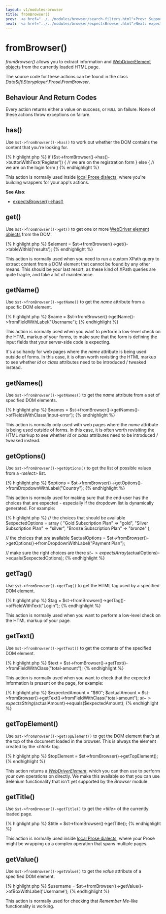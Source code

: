 ```yaml
---
layout: v1/modules-browser
title: fromBrowser()
prev: '<a href="../../modules/browser/search-filters.html">Prev: Supported Search Filters</a>'
next: '<a href="../../modules/browser/expectsBrowser.html">Next: expectsBrowser()</a>'
---
```


# fromBrowser()

_fromBrowser()_ allows you to extract information and [WebDriverElement objects](webdriver.html) from the currently loaded HTML page.

The source code for these actions can be found in the class _DataSift\Storyplayer\Prose\FromBrowser_.

## Behaviour And Return Codes

Every action returns either a value on success, or `NULL` on failure.  None of these actions throw exceptions on failure.

## has()

Use `$st->fromBrowser()->has()` to work out whether the DOM contains the content that you're looking for.

{% highlight php %}
if ($st->fromBrowser()->has()->buttonWithText('Register')) {
	// we are on the registration form
}
else {
	// we are on the login form
}
{% endhighlight %}

This action is normally used inside [local Prose dialects](../../prose/local-dialects.html), where you're building wrappers for your app's actions.

__See Also:__

* [expectsBrowser()->has()](expectsBrowser.html#has)

## get()

Use `$st->fromBrowser()->get()` to get one or more [WebDriver element objects](webdriver.html#webdriver_elements) from the DOM.

{% highlight php %}
$element = $st->fromBrowser()->get()->tableWithId('results');
{% endhighlight %}

This action is normally used when you need to run a custom XPath query to extract content from a DOM element that cannot be found by any other means.  This should be your last resort, as these kind of XPath queries are quite fragile, and take a lot of maintenance.

## getName()

Use `$st->fromBrowser()->getName()` to get the _name_ attribute from a specific DOM element.

{% highlight php %}
$name = $st->fromBrowser()->getName()->fromFieldWithLabel("Username");
{% endhighlight %}

This action is normally used when you want to perform a low-level check on the HTML markup of your forms, to make sure that the form is defining the input fields that your server-side code is expecting.

It's also handy for web pages where the _name_ attribute is being used outside of forms.  In this case, it is often worth revisiting the HTML markup to see whether _id_ or _class_ attributes need to be introduced / tweaked instead.

## getNames()

Use `$st->fromBrowser()->getNames()` to get the _name_ attribute from a set of specified DOM elements.

{% highlight php %}
$names = $st->fromBrowser()->getNames()->ofFieldsWithClass('input-error');
{% endhighlight %}

This action is normally only used with web pages where the _name_ attribute is being used outside of forms.  In this case, it is often worth revisiting the HTML markup to see whether _id_ or _class_ attributes need to be introduced / tweaked instead.

## getOptions()

Use `$st->fromBrowser()->getOptions()` to get the list of possible values from a _&lt;select&gt;_ list.

{% highlight php %}
$options = $st->fromBrowser()->getOptions()->fromDropdownWithLabel("Country");
{% endhighlight %}

This action is normally used for making sure that the end-user has the choices that are expected - especially if the dropdown list is dynamically generated.  For example:

{% highlight php %}
// the choices that should be available
$expectedOptions = array (
	"Gold Subscription Plan" => "gold",
	"Silver Subscription Plan" => "silver",
	"Bronze Subscription Plan" => "bronze"
);

// the choices that *are* available
$actualOptions = $st->fromBrowser()->getOptions()->fromDropdownWithLabel("Payment Plan");

// make sure the right choices are there
$st->expectsArray($actualOptions)->equals($expectedOptions);
{% endhighlight %}

## getTag()

Use `$st->fromBrowser()->getTag()` to get the HTML tag used by a specified DOM element.

{% highlight php %}
$tag = $st->fromBrowser()->getTag()->ofFieldWithText("Login");
{% endhighlight %}

This action is normally used when you want to perform a low-level check on the HTML markup of your page.

## getText()

Use `$st->fromBrowser()->getText()` to get the contents of the specified DOM element.

{% highlight php %}
$text = $st->fromBrowser()->getText()->fromFieldWithClass("total-amount");
{% endhighlight %}

This action is normally used when you want to check that the expected information is present on the page, for example:

{% highlight php %}
$expectedAmount = "$60";
$actualAmount = $st->fromBrowser()->getText()->fromFieldWithClass("total-amount");
$st->expectsString($actualAmount)->equals($expectedAmount);
{% endhighlight %}

## getTopElement()

Use `$st->fromBrowser()->getTopElement()` to get the DOM element that's at the top of the document loaded in the browser.  This is always the element created by the _&lt;html&gt;_ tag.

{% highlight php %}
$topElement = $st->fromBrowser()->getTopElement();
{% endhighlight %}

This action returns a _[WebDriverElement](webdriver.html)_, which you can then use to perform your own operations on directly.  We make this available so that you can use Selenium functionality that isn't yet supported by the _Browser_ module.

## getTitle()

Use `$st->fromBrowser()->getTitle()` to get the _&lt;title&gt;_ of the currently loaded page.

{% highlight php %}
$title = $st->fromBrowser()->getTitle();
{% endhighlight %}

This action is normally used inside [local Prose dialects](../../prose/local-dialects.html), where your Prose might be wrapping up a complex operation that spans multiple pages.

## getValue()

Use `$st->fromBrowser()->getValue()` to get the _value_ attribute of a specified DOM element.

{% highlight php %}
$username = $st->fromBrowser()->getValue()->ofBoxWithLabel('Username');
{% endhighlight %}

This action is normally used for checking that _Remember Me_-like functionality is working.
